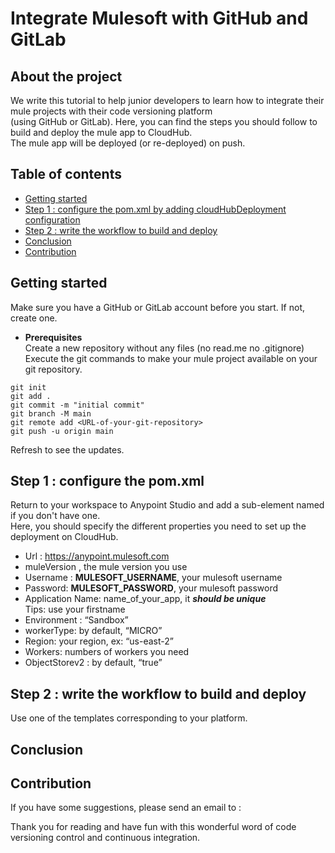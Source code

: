 # Integrate Mulesoft with GitHub and GitLab

## About the project

We write this tutorial to help junior developers to learn how to integrate their mule projects with their code versioning 
platform  
(using GitHub or GitLab). Here, you can find the steps you should follow to build and deploy the mule app to CloudHub.  
The mule app will be deployed (or re-deployed) on push.

## Table of contents

 - [Getting started](#)
 - [Step 1 : configure the pom.xml by adding cloudHubDeployment configuration](#comment-fonctionne-git)
 - [Step 2 : write the workflow to build and deploy](#sécurité)
 - [Conclusion](#)
 - [Contribution](#)



## Getting started
Make sure you have a GitHub or GitLab account before you start. If not, create one.  
  - **Prerequisites**  
Create a new repository without any files (no read.me no .gitignore)  
Execute the git commands to make your mule project available on your git repository.  
```
git init  
git add .  
git commit -m "initial commit"  
git branch -M main  
git remote add <URL-of-your-git-repository>  
git push -u origin main  
```
Refresh to see the updates.

## Step 1 : configure the pom.xml
Return to your workspace to Anypoint Studio and add a sub-element named <configuration> if you don't have one.  
Here, you should specify the different properties you need to set up the deployment on CloudHub.  
  - Url : https://anypoint.mulesoft.com  
  - muleVersion , the mule version you use  
  - Username : **MULESOFT_USERNAME**, your mulesoft username  
  - Password: **MULESOFT_PASSWORD**, your mulesoft password  
  - Application Name: name_of_your_app, it ***should be unique***   
    Tips: use your firstname  
  - Environment : “Sandbox”  
  - workerType: by default, “MICRO”  
  - Region: your region, ex:  “us-east-2”  
  - Workers: numbers of workers you need  
  - ObjectStorev2 : by default, “true”  

## Step 2 : write the workflow to build and deploy
Use one of the templates corresponding to your platform.  
  
## Conclusion

## Contribution  
If you have some suggestions, please send an email to : 
  
Thank you for reading and have fun with this wonderful word of code versioning control and continuous integration.   
